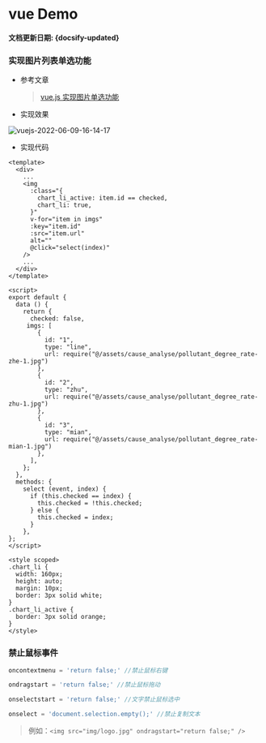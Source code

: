 # vue Demo

**文档更新日期: {docsify-updated}**

### 实现图片列表单选功能

- 参考文章

  > [vue.js 实现图片单选功能](https://blog.csdn.net/qq_37842366/article/details/96976608)

- 实现效果

![vuejs-2022-06-09-16-14-17](https://typora-img-1257000606.cos.ap-beijing.myqcloud.com/vscode/vuejs-2022-06-09-16-14-17.gif)

- 实现代码

```vue
<template>
  <div>
    ...
    <img
      :class="{
        chart_li_active: item.id == checked,
        chart_li: true,
      }"
      v-for="item in imgs"
      :key="item.id"
      :src="item.url"
      alt=""
      @click="select(index)"
    />
    ...
  </div>
</template>

<script>
export default {
  data () {
    return {
      checked: false,
     imgs: [
        {
          id: "1",
          type: "line",
          url: require("@/assets/cause_analyse/pollutant_degree_rate-zhe-1.jpg")
        },
        {
          id: "2",
          type: "zhu",
          url: require("@/assets/cause_analyse/pollutant_degree_rate-zhu-1.jpg")
        },
        {
          id: "3",
          type: "mian",
          url: require("@/assets/cause_analyse/pollutant_degree_rate-mian-1.jpg")
        },
      ],
    };
  },
  methods: {
    select (event, index) {
      if (this.checked == index) {
        this.checked = !this.checked;
      } else {
        this.checked = index;
      }
    },
};
</script>

<style scoped>
.chart_li {
  width: 160px;
  height: auto;
  margin: 10px;
  border: 3px solid white;
}
.chart_li_active {
  border: 3px solid orange;
}
</style>
```

### 禁止鼠标事件

```js
oncontextmenu = 'return false;' //禁止鼠标右键

ondragstart = 'return false;' //禁止鼠标拖动

onselectstart = 'return false;' //文字禁止鼠标选中

onselect = 'document.selection.empty();' //禁止复制文本
```

> 例如：`<img src="img/logo.jpg" ondragstart="return false;" />`
